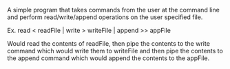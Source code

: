 A simple program that takes commands from the user at the command line and perform read/write/append operations on the user specified file.

Ex. read < readFile | write > writeFile | append >> appFile

Would read the contents of readFile, then pipe the contents to the write command which would write them to writeFile and then pipe the contents to the append command which would append the contents to the appFile.

